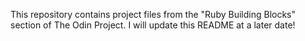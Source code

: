 This repository contains project files from the "Ruby Building Blocks" section of The Odin Project. I will update this README at a later date!
